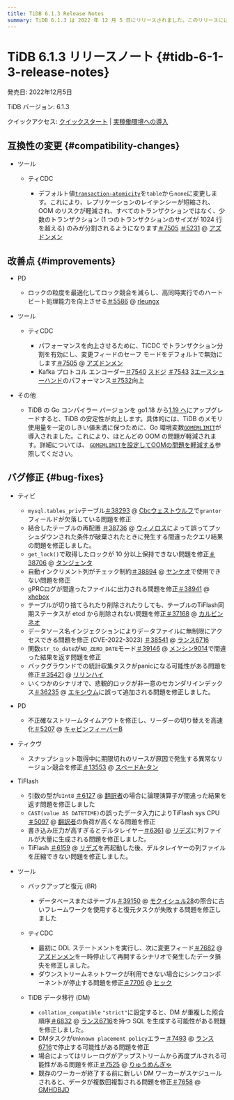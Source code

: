```yaml
---
title: TiDB 6.1.3 Release Notes
summary: TiDB 6.1.3 は 2022 年 12 月 5 日にリリースされました。このリリースには、互換性の変更、改善、バグ修正、および TiCDC、PD、TiKV、 TiFlash、バックアップと復元、TiCDC、TiDB データ移行などのさまざまなツールの更新が含まれています。注目すべき変更点としては、TiCDC のデフォルト値の変更、PD のロック粒度の最適化、TiDB、PD、TiKV、 TiFlash、およびさまざまなツールのバグ修正などがあります。このリリースには、TiDB の Go コンパイラ バージョンが go1.18 から go1.19 にアップグレードされ、安定性が向上していることも含まれています。
---
```


# TiDB 6.1.3 リリースノート {#tidb-6-1-3-release-notes}

発売日: 2022年12月5日

TiDB バージョン: 6.1.3

クイックアクセス: [クイックスタート](https://docs.pingcap.com/tidb/v6.1/quick-start-with-tidb) | [実稼働環境への導入](https://docs.pingcap.com/tidb/v6.1/production-deployment-using-tiup)

## 互換性の変更 {#compatibility-changes}

-   ツール

    -   ティCDC

        -   デフォルト値[`transaction-atomicity`](/ticdc/ticdc-sink-to-mysql.md#configure-sink-uri-for-mysql-or-tidb)を`table`から`none`に変更します。これにより、レプリケーションのレイテンシーが短縮され、OOM のリスクが軽減され、すべてのトランザクションではなく、少数のトランザクション (1 つのトランザクションのサイズが 1024 行を超える) のみが分割されるようになります[＃7505](https://github.com/pingcap/tiflow/issues/7505) [＃5231](https://github.com/pingcap/tiflow/issues/5231) @ [アズドンメン](https://github.com/asddongmen)

## 改善点 {#improvements}

-   PD

    -   ロックの粒度を最適化してロック競合を減らし、高同時実行でのハートビート処理能力を向上させる[＃5586](https://github.com/tikv/pd/issues/5586) @ [rleungx](https://github.com/rleungx)

-   ツール

    -   ティCDC

        -   パフォーマンスを向上させるために、TiCDC でトランザクション分割を有効にし、変更フィードのセーフ モードをデフォルトで無効にします[＃7505](https://github.com/pingcap/tiflow/issues/7505) @ [アズドンメン](https://github.com/asddongmen)
        -   Kafka プロトコル エンコーダー[＃7540](https://github.com/pingcap/tiflow/issues/7540) [スドジ](https://github.com/sdojjy) [＃7543](https://github.com/pingcap/tiflow/issues/7543) [3エースショーハンド](https://github.com/3AceShowHand)のパフォーマンス[＃7532](https://github.com/pingcap/tiflow/issues/7532)向上

-   その他

    -   TiDB の Go コンパイラー バージョンを go1.18 から[1.19 へ](https://go.dev/doc/go1.19)にアップグレードすると、TiDB の安定性が向上します。具体的には、TiDB のメモリ使用量を一定のしきい値未満に保つために、Go 環境変数[`GOMEMLIMIT`](https://pkg.go.dev/runtime@go1.19#hdr-Environment_Variables)が導入されました。これにより、ほとんどの OOM の問題が軽減されます。詳細については、 [`GOMEMLIMIT`を設定してOOMの問題を軽減する](/configure-memory-usage.md#mitigate-oom-issues-by-configuring-gomemlimit)参照してください。

## バグ修正 {#bug-fixes}

-   ティビ

    -   `mysql.tables_priv`テーブル[＃38293](https://github.com/pingcap/tidb/issues/38293) @ [Cbcウェストウルフ](https://github.com/CbcWestwolf)で`grantor`フィールドが欠落している問題を修正
    -   結合したテーブルの再配置 [＃38736](https://github.com/pingcap/tidb/issues/38736) @ [ウィノロス](https://github.com/winoros)によって誤ってプッシュダウンされた条件が破棄されたときに発生する間違ったクエリ結果の問題を修正しました。
    -   `get_lock()`で取得したロックが 10 分以上保持できない問題を修正[＃38706](https://github.com/pingcap/tidb/issues/38706) @ [タンジェンタ](https://github.com/tangenta)
    -   自動インクリメント列がチェック制約[＃38894](https://github.com/pingcap/tidb/issues/38894) @ [ヤンケオ](https://github.com/YangKeao)で使用できない問題を修正
    -   gPRCログが間違ったファイルに出力される問題を修正[＃38941](https://github.com/pingcap/tidb/issues/38941) @ [xhebox](https://github.com/xhebox)
    -   テーブルが切り捨てられたり削除されたりしても、テーブルのTiFlash同期ステータスが etcd から削除されない問題を修正[＃37168](https://github.com/pingcap/tidb/issues/37168) @ [カルビンネオ](https://github.com/CalvinNeo)
    -   データソース名インジェクションによりデータファイルに無制限にアクセスできる問題を修正 (CVE-2022-3023) [＃38541](https://github.com/pingcap/tidb/issues/38541) @ [ランス6716](https://github.com/lance6716)
    -   関数`str_to_date`が`NO_ZERO_DATE`モード[＃39146](https://github.com/pingcap/tidb/issues/39146) @ [メンシン9014](https://github.com/mengxin9014)で間違った結果を返す問題を修正
    -   バックグラウンドでの統計収集タスクがpanicになる可能性がある問題を修正[＃35421](https://github.com/pingcap/tidb/issues/35421) @ [リリンハイ](https://github.com/lilinghai)
    -   いくつかのシナリオで、悲観的ロックが非一意のセカンダリインデックス[＃36235](https://github.com/pingcap/tidb/issues/36235) @ [エキシウム](https://github.com/ekexium)に誤って追加される問題を修正しました。

<!---->

-   PD

    -   不正確なストリームタイムアウトを修正し、リーダーの切り替えを高速化[＃5207](https://github.com/tikv/pd/issues/5207) @ [キャビンフィーバーB](https://github.com/CabinfeverB)

<!---->

-   ティクヴ

    -   スナップショット取得中に期限切れのリースが原因で発生する異常なリージョン競合を修正[＃13553](https://github.com/tikv/tikv/issues/13553) @ [スペードA-タン](https://github.com/SpadeA-Tang)

-   TiFlash

    -   引数の型が`UInt8` [＃6127](https://github.com/pingcap/tiflash/issues/6127) @ [翻訳者](https://github.com/xzhangxian1008)の場合に論理演算子が間違った結果を返す問題を修正しました
    -   `CAST(value AS DATETIME)`の誤ったデータ入力によりTiFlash sys CPU [＃5097](https://github.com/pingcap/tiflash/issues/5097) @ [翻訳者](https://github.com/xzhangxian1008)の負荷が高くなる問題を修正
    -   書き込み圧力が高すぎるとデルタレイヤー[＃6361](https://github.com/pingcap/tiflash/issues/6361) @ [リデズ](https://github.com/lidezhu)に列ファイルが大量に生成される問題を修正しました。
    -   TiFlash [＃6159](https://github.com/pingcap/tiflash/issues/6159) @ [リデズ](https://github.com/lidezhu)を再起動した後、デルタレイヤーの列ファイルを圧縮できない問題を修正しました。

-   ツール

    -   バックアップと復元 (BR)

        -   データベースまたはテーブル[＃39150](https://github.com/pingcap/tidb/issues/39150) @ [モクイシュル28](https://github.com/MoCuishle28)の照合に古いフレームワークを使用すると復元タスクが失敗する問題を修正しました

    -   ティCDC

        -   最初に DDL ステートメントを実行し、次に変更フィード[＃7682](https://github.com/pingcap/tiflow/issues/7682) @ [アズドンメン](https://github.com/asddongmen)を一時停止して再開するシナリオで発生したデータ損失を修正しました。
        -   ダウンストリームネットワークが利用できない場合にシンクコンポーネントが停止する問題を修正[＃7706](https://github.com/pingcap/tiflow/issues/7706) @ [ヒック](https://github.com/hicqu)

    -   TiDB データ移行 (DM)

        -   `collation_compatible` `"strict"`に設定すると、DM が重複した照合順序[＃6832](https://github.com/pingcap/tiflow/issues/6832) @ [ランス6716](https://github.com/lance6716)を持つ SQL を生成する可能性がある問題を修正しました。
        -   DMタスクが`Unknown placement policy`エラー[＃7493](https://github.com/pingcap/tiflow/issues/7493) @ [ランス6716](https://github.com/lance6716)で停止する可能性がある問題を修正
        -   場合によってはリレーログがアップストリームから再度プルされる可能性がある問題を修正[＃7525](https://github.com/pingcap/tiflow/issues/7525) @ [りゅうめんぎゃ](https://github.com/liumengya94)
        -   既存のワーカーが終了する前に新しい DM ワーカーがスケジュールされると、データが複数回複製される問題を修正[＃7658](https://github.com/pingcap/tiflow/issues/7658) @ [GMHDBJD](https://github.com/GMHDBJD)
